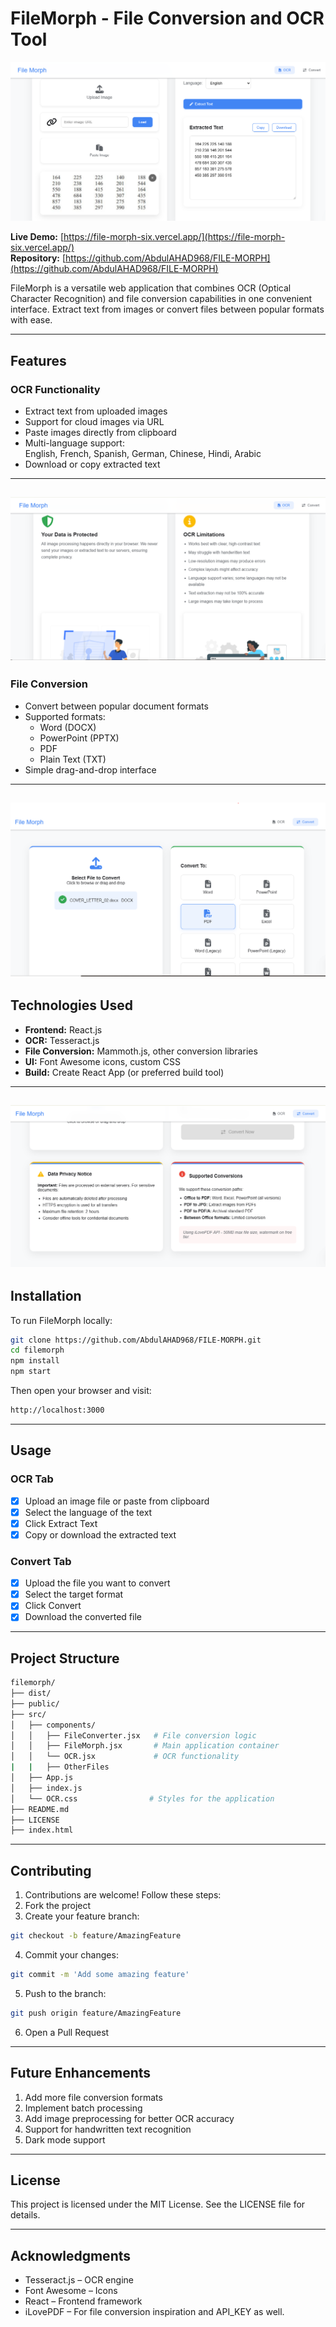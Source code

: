 # FileMorph - File Conversion and OCR Tool

![OCR-MAIN Screenshot](./readme-assets/ocr-image.PNG)

**Live Demo:** [https://file-morph-six.vercel.app/](https://file-morph-six.vercel.app/)  
**Repository:** [https://github.com/AbdulAHAD968/FILE-MORPH](https://github.com/AbdulAHAD968/FILE-MORPH)

FileMorph is a versatile web application that combines OCR (Optical Character Recognition) and file conversion capabilities in one convenient interface. Extract text from images or convert files between popular formats with ease.

---

## Features

### OCR Functionality

- Extract text from uploaded images  
- Support for cloud images via URL  
- Paste images directly from clipboard  
- Multi-language support:  
  English, French, Spanish, German, Chinese, Hindi, Arabic  
- Download or copy extracted text

---
![OCR-INSTRUCTIONS Screenshot](./readme-assets/instructions-ocr.PNG)
---

### File Conversion

- Convert between popular document formats  
- Supported formats:
  - Word (DOCX)
  - PowerPoint (PPTX)
  - PDF
  - Plain Text (TXT)
- Simple drag-and-drop interface

---
![MAIN-FILE-CONVERT Screenshot](./readme-assets/file-convert.PNG)
---

##  Technologies Used

- **Frontend:** React.js  
- **OCR:** Tesseract.js  
- **File Conversion:** Mammoth.js, other conversion libraries  
- **UI:** Font Awesome icons, custom CSS  
- **Build:** Create React App (or preferred build tool)

---
![CONVERT-INSTRUCTIONS Screenshot](./readme-assets/conversion-instructions.PNG)
---

## Installation

To run FileMorph locally:

```bash
git clone https://github.com/AbdulAHAD968/FILE-MORPH.git
cd filemorph
npm install
npm start
```

Then open your browser and visit:

```bash
http://localhost:3000
```

---

## Usage

### OCR Tab

- [x] Upload an image file or paste from clipboard
- [x] Select the language of the text
- [x] Click Extract Text
- [x] Copy or download the extracted text

### Convert Tab

- [x] Upload the file you want to convert
- [x] Select the target format
- [x] Click Convert
- [x] Download the converted file

---

## Project Structure

``` bash 
filemorph/
├── dist/
├── public/
├── src/
│   ├── components/
│   │   ├── FileConverter.jsx   # File conversion logic
│   │   ├── FileMorph.jsx       # Main application container
│   │   └── OCR.jsx             # OCR functionality
|   |   ├── OtherFiles
│   ├── App.js
│   ├── index.js
│   └── OCR.css                # Styles for the application
├── README.md
├── LICENSE
├── index.html

```

---

## Contributing
1. Contributions are welcome! Follow these steps:
2. Fork the project
3. Create your feature branch:
```bash
git checkout -b feature/AmazingFeature
```
4. Commit your changes:
```bash
git commit -m 'Add some amazing feature'
```
5. Push to the branch:
```bash
git push origin feature/AmazingFeature
```
6. Open a Pull Request

---

## Future Enhancements

1. Add more file conversion formats
1. Implement batch processing
1. Add image preprocessing for better OCR accuracy
1. Support for handwritten text recognition
1. Dark mode support

---

## License
This project is licensed under the MIT License. See the LICENSE file for details.

---

## Acknowledgments
- Tesseract.js – OCR engine
- Font Awesome – Icons
- React – Frontend framework
- iLovePDF – For file conversion inspiration and API_KEY as well.
